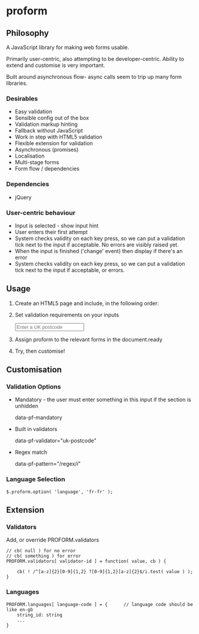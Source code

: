 # proform

## Philosophy

A JavaScript library for making web forms usable.

Primarily user-centric, also attempting to be developer-centric. Ability to extend and customise is very important.

Built around asynchronous flow- async calls seem to trip up many form libraries.

### Desirables
- Easy validation
- Sensible config out of the box
- Validation markup hinting
- Fallback without JavaScript
- Work in step with HTML5 validation
- Flexible extension for validation
- Asynchronous (promises)
- Localisation
- Multi-stage forms
- Form flow / dependencies

### Dependencies
- jQuery

### User-centric behaviour
- Input is selected - show input hint
- User enters their first attempt
- System checks validity on each key press, so we can put a validation tick next to the input if acceptable. No errors are visibly raised yet.
- When the input is finished ('change' event) then display if there's an error
- System checks validity on each key press, so we can put a validation tick next to the input if acceptable, or errors.

## Usage

1. Create an HTML5 page and include, in the following order:


	<script src="//ajax.googleapis.com/ajax/libs/jquery/1.9.1/jquery.min.js"></script>		
	<script type="text/javascript" src="~proform/lib/proform.js"></script>
	<script type="text/javascript" src="~proform/lib/proform-validators.js"></script>
	<script type="text/javascript" src="~proform/lib/proform-lang-en-gb.js"></script>

2. Set validation requirements on your inputs


	<input type="text" name="postcode" placeholder="Enter a UK postcode" data-pf-mandatory data-pf-validator="uk-postcode" />

3. Assign proform to the relevant forms in the document.ready


	<script>
		$( document ).ready( function() {
					
			$( 'form.proform' ).proform();
		});
	</script>

4. Try, then customise!


## Customisation

### Validation Options

- Mandatory - the user must enter something in this input if the section is unhidden

	data-pf-mandatory

- Built in validators

	data-pf-validator="uk-postcode"

- Regex match

	data-pf-pattern="/regex/i"


### Language Selection

	$.proform.option( 'language', 'fr-fr' );


## Extension

### Validators

Add, or override PROFORM.validators

	// cb( null ) for no error
	// cb( something ) for error
	PROFORM.validators[ validator-id ] = function( value, cb ) {

		cb( ! /^[a-z]{2}[0-9]{1,2} ?[0-9]{1,2}[a-z]{2}$/i.test( value ) );
	}

### Languages

	PROFORM.languages[ language-code ] = {		// language code should be like en-gb
		string_id: string
		...
	}